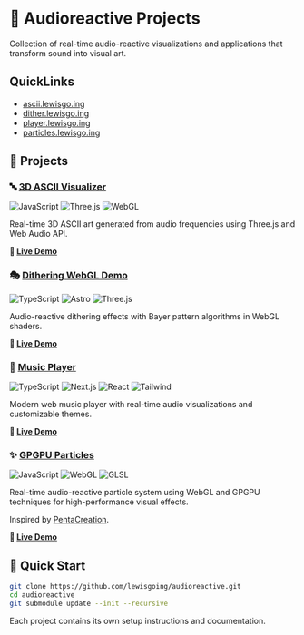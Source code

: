 # 🎵 Audioreactive Projects

Collection of real-time audio-reactive visualizations and applications that transform sound into visual art.

## QuickLinks
- [ascii.lewisgo.ing](https://ascii.lewisgo.ing)
- [dither.lewisgo.ing](https://ascii.lewisgo.ing)
- [player.lewisgo.ing](https://ascii.lewisgo.ing)
- [particles.lewisgo.ing](https://ascii.lewisgo.ing)

## 🎨 Projects

### 🔤 [3D ASCII Visualizer](https://ascii.lewisgo.ing)
![JavaScript](https://img.shields.io/badge/JavaScript-F7DF1E?style=flat&logo=javascript&logoColor=black) ![Three.js](https://img.shields.io/badge/Three.js-000000?style=flat&logo=three.js&logoColor=white) ![WebGL](https://img.shields.io/badge/WebGL-990000?style=flat&logo=webgl&logoColor=white)

Real-time 3D ASCII art generated from audio frequencies using Three.js and Web Audio API.

**🚀 [Live Demo](https://ascii.lewisgo.ing)**

### 🎭 [Dithering WebGL Demo](./audioreactive-dithering-webgl-demo)
![TypeScript](https://img.shields.io/badge/TypeScript-007ACC?style=flat&logo=typescript&logoColor=white) ![Astro](https://img.shields.io/badge/Astro-FF5D01?style=flat&logo=astro&logoColor=white) ![Three.js](https://img.shields.io/badge/Three.js-000000?style=flat&logo=three.js&logoColor=white)

Audio-reactive dithering effects with Bayer pattern algorithms in WebGL shaders.

**🚀 [Live Demo](https://dither.lewisgo.ing)**

### 🎵 [Music Player](./audioreactive-music-player)
![TypeScript](https://img.shields.io/badge/TypeScript-007ACC?style=flat&logo=typescript&logoColor=white) ![Next.js](https://img.shields.io/badge/Next.js-000000?style=flat&logo=next.js&logoColor=white) ![React](https://img.shields.io/badge/React-61DAFB?style=flat&logo=react&logoColor=black) ![Tailwind](https://img.shields.io/badge/Tailwind-06B6D4?style=flat&logo=tailwindcss&logoColor=white)

Modern web music player with real-time audio visualizations and customizable themes.

**🚀 [Live Demo](https://player.lewisgo.ing)**

### ✨ [GPGPU Particles](./audioreactive-gpgpu-particles)
![JavaScript](https://img.shields.io/badge/JavaScript-F7DF1E?style=flat&logo=javascript&logoColor=black) ![WebGL](https://img.shields.io/badge/WebGL-990000?style=flat&logo=webgl&logoColor=white) ![GLSL](https://img.shields.io/badge/GLSL-5586A4?style=flat&logo=opengl&logoColor=white)

Real-time audio-reactive particle system using WebGL and GPGPU techniques for high-performance visual effects.

Inspired by [PentaCreation](https://www.pentacreation.com/webvr/lab/41/).

**🚀 [Live Demo](https://particles.lewisgo.ing)**

## 🚀 Quick Start

```bash
git clone https://github.com/lewisgoing/audioreactive.git
cd audioreactive
git submodule update --init --recursive
```

Each project contains its own setup instructions and documentation.